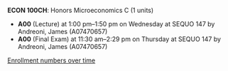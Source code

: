 **ECON 100CH**: Honors Microeconomics C (1 units)

- **A00** (Lecture) at 1:00 pm–1:50 pm on Wednesday at SEQUO 147 by Andreoni, James (A07470657)
- **A00** (Final Exam) at 11:30 am–2:29 pm on Thursday at SEQUO 147 by Andreoni, James (A07470657)

[Enrollment numbers over time](./ECON100CH.tsv)
